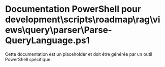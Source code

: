 # Documentation PowerShell pour development\scripts\roadmap\rag\views\query\parser\Parse-QueryLanguage.ps1

Cette documentation est un placeholder et doit être générée par un outil PowerShell spécifique.
